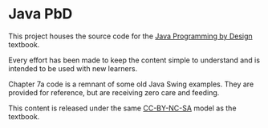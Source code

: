 # Java PbD

This project houses the source code for the [Java Programming by Design](https://programmingby.design/javabook/) textbook.

Every effort has been made to keep the content simple to understand and is intended to be used with new learners.

Chapter 7a code is a remnant of some old Java Swing examples. They are provided for reference, but are receiving zero care and feeding.

This content is released under the same [CC-BY-NC-SA](https://creativecommons.org/licenses/by-nc-sa/4.0/) model as the textbook.